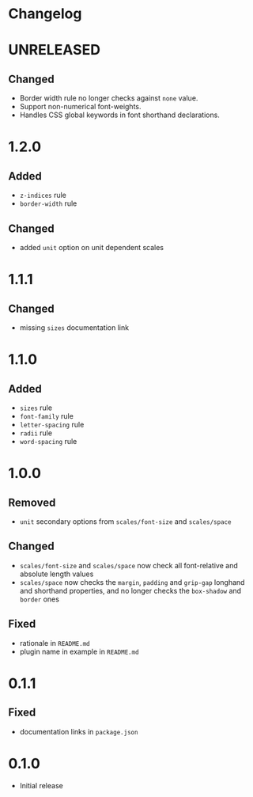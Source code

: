 # Changelog

# UNRELEASED

## Changed

- Border width rule no longer checks against `none` value.
- Support non-numerical font-weights.
- Handles CSS global keywords in font shorthand declarations.

# 1.2.0

## Added

- `z-indices` rule
- `border-width` rule

## Changed

- added `unit` option on unit dependent scales

# 1.1.1

## Changed

- missing `sizes` documentation link

# 1.1.0

## Added

- `sizes` rule
- `font-family` rule
- `letter-spacing` rule
- `radii` rule
- `word-spacing` rule

# 1.0.0

## Removed

- `unit` secondary options from `scales/font-size` and `scales/space`

## Changed

- `scales/font-size` and `scales/space` now check all font-relative and absolute length values
- `scales/space` now checks the `margin`, `padding` and `grip-gap` longhand and shorthand properties, and no longer checks the `box-shadow` and `border` ones

## Fixed

- rationale in `README.md`
- plugin name in example in `README.md`

# 0.1.1

## Fixed

- documentation links in `package.json`

# 0.1.0

- Initial release
